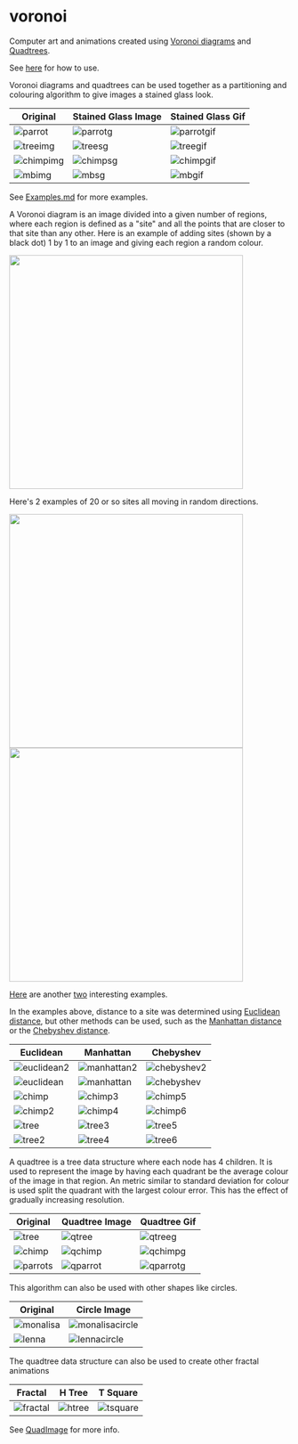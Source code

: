 # voronoi

Computer art and animations created using [Voronoi diagrams](https://en.wikipedia.org/wiki/Voronoi_diagram) and [Quadtrees](https://en.wikipedia.org/wiki/Quadtree).

See [here](https://gitlab.com/rileythomp14/voronoi/-/blob/master/USAGE.md) for how to use.

Voronoi diagrams and quadtrees can be used together as a partitioning and colouring algorithm to give images a stained glass look.

| Original                        | Stained Glass Image                       | Stained Glass Gif              |                 
| ---                             | ---                                       | ---                            |     
| ![parrot](images/parrots.png)   | ![parrotg](images/stainglass/parrots.png) | ![parrotgif](clips/stainglass/parrots.gif) |
| ![treeimg](images/tree.png)     | ![treesg](images/stainglass/tree.png)     | ![treegif](clips/stainglass/tree.gif)      |
| ![chimpimg](images/chimp.png)   | ![chimpsg](images/stainglass/chimp.png)   | ![chimpgif](clips/stainglass/chimp.gif)   | 
| ![mbimg](images/mandelbrot.png) | ![mbsg](images/stainglass/mandelbrot.png) | ![mbgif](clips/stainglass/mandelbrot.gif)  |

See [Examples.md](https://gitlab.com/rileythomp14/voronoi/-/blob/master/Examples.md) for more examples.

A Voronoi diagram is an image divided into a given number of regions, where each region is defined as a "site" and all the points that are closer to that site than any other. Here is an example of adding sites (shown by a black dot) 1 by 1 to an image and giving each region a random colour.

<img src="clips/voronoi/adding.gif" width="420"/>

Here's 2 examples of 20 or so sites all moving in random directions. 

<img src="clips/voronoi/moving2.gif" width="420"/>
<img src="clips/voronoi/moving.gif" width="420"/>

[Here](https://gitlab.com/rileythomp14/voronoi/-/blob/master/clips/addmove.mp4) are another [two](https://gitlab.com/rileythomp14/voronoi/-/blob/master/clips/voronoi.mp4) interesting examples.


In the examples above, distance to a site was determined using [Euclidean distance](https://en.wikipedia.org/wiki/Euclidean_distance), but other methods can be used, such as the [Manhattan distance](https://en.wikipedia.org/wiki/Taxicab_geometry) or the [Chebyshev distance](https://en.wikipedia.org/wiki/Chebyshev_distance).

| Euclidean                               | Manhattan                               | Chebyshev                               |                 
| ---                                     | ---                                     | ---                                     |    
| ![euclidean2](images/voronoi/euclidean2.png)    | ![manhattan2](images/voronoi/manhattan2.png)    | ![chebyshev2](images/voronoi/chebyshev2.png)    | 
| ![euclidean](images/voronoi/euclidean.png)      | ![manhattan](images/voronoi/manhattan.png)      | ![chebyshev](images/voronoi/chebyshev.png)      |
| ![chimp](images/stainglass/chimp.png)   | ![chimp3](images/stainglass/chimp3.png) | ![chimp5](images/stainglass/chimp5.png) |
| ![chimp2](images/stainglass/chimp2.png) | ![chimp4](images/stainglass/chimp4.png) | ![chimp6](images/stainglass/chimp6.png) |
| ![tree](images/stainglass/tree.png)     | ![tree3](images/stainglass/tree3.png)   | ![tree5](images/stainglass/tree5.png)   |
| ![tree2](images/stainglass/tree2.png)   | ![tree4](images/stainglass/tree4.png)   | ![tree6](images/stainglass/tree6.png)   |

A quadtree is a tree data structure where each node has 4 children. It is used to represent the image by having each quadrant be the average colour of the image in that region. An metric similar to standard deviation for colour is used split the quadrant with the largest colour error. This has the effect of gradually increasing resolution. 

| Original                       | Quadtree Image                      | Quadtree Gif                         |                 
| ---                            | ---                                 | ---                                  |    
| ![tree](images/tree.png)       | ![qtree](images/quads/tree.png)     | ![qtreeg](clips/quads/tree.gif)       |
| ![chimp](images/chimp.png)     | ![qchimp](images/quads/chimp.png)   | ![qchimpg](clips/quads/chimp.gif)     | 
| ![parrots](images/parrots.png) | ![qparrot](images/quads/parrots.png) | ![qparrotg](clips/quads/parrots.gif) |

This algorithm can also be used with other shapes like circles.

| Original                       | Circle Image                      |         
| ---                            | ---                                 | 
| ![monalisa](images/monalisa.png)       | ![monalisacircle](images/circles/monalisa.png)     |
| ![lenna](images/lenna.png)       | ![lennacircle](images/circles/lenna.png)     |

The quadtree data structure can also be used to create other fractal animations

| Fractal                       | H Tree                      | T Square                          |                 
| ---                            | ---                         | ---                              |    
| ![fractal](clips/fractal.gif)  | ![htree](clips/htree.gif)   | ![tsquare](clips/tsquare.gif)    |


See [QuadImage](https://gitlab.com/rileythomp14/QuadImage) for more info.

